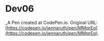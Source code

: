 # Dev06
 _A Pen created at CodePen.io. Original URL: [https://codepen.io/jennaruth/pen/MMqrEq](https://codepen.io/jennaruth/pen/MMqrEq).

 